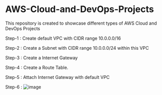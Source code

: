 # AWS-Cloud-and-DevOps-Projects
This repository is created to showcase different types of AWS Cloud and DevOps Projects

Step-1 : Create default VPC with CIDR range 10.0.0.0/16

Step-2 : Create a Subnet with CIDR range 10.0.0.0/24 within this VPC

Step-3 : Create a Internet Gateway

Step-4 : Create a Route Table.

Step-5 : Attach Internet Gateway with default VPC

Step-6 : ![image](https://github.com/rahulchauhan7874/AWS-Cloud-and-DevOps-Projects/assets/108551570/218b8ca4-4a12-46be-ac42-93e104789b5a)

